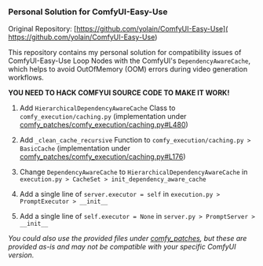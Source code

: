 ### Personal Solution for ComfyUI-Easy-Use

Original Repository: [https://github.com/yolain/ComfyUI-Easy-Use](
https://github.com/yolain/ComfyUI-Easy-Use)

This repository contains my personal solution for compatibility issues of 
ComfyUI-Easy-Use Loop Nodes with the ComfyUI's `DependencyAwareCache`, 
which helps to avoid OutOfMemory (OOM) errors during video generation workflows.

**YOU NEED TO HACK COMFYUI SOURCE CODE TO MAKE IT WORK!**

1. Add `HierarchicalDependencyAwareCache` Class to `comfy_execution/caching.py`
   (implementation under [comfy_patches/comfy_execution/caching.py#L480](./comfy_patches/comfy_execution/caching.py#L480))

2. Add `_clean_cache_recursive` Function to `comfy_execution/caching.py > BasicCache`
   (implementation under [comfy_patches/comfy_execution/caching.py#L176](./comfy_patches/comfy_execution/caching.py#L176))

3. Change `DependencyAwareCache` to `HierarchicalDependencyAwareCache` 
   in `execution.py > CacheSet > init_dependency_aware_cache`

4. Add a single line of `server.executor = self` in `execution.py > PromptExecutor > __init__`

5. Add a single line of `self.executor = None` in `server.py > PromptServer > __init__`

*You could also use the provided files under [comfy_patches](./comfy_patches), 
but these are provided as-is and may not be compatible with your specific ComfyUI version.*